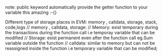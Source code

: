 

<!-- / pure and view these type of function does not charge the gas fee -->
<!-- # public view help you to read the function  -->
 <!-- WE ONlY need the gas when we modify the state of blockchain ok! -->
<!-- ! if the gas cost function call the pure function then it will be charge gas fee.. -->
note: public keyword automatically provide the getter function to your variable this amazing :-{} 

Different type of storage places in EVM:
 memory , calldata, storage, stack, code,logs
// memory , calldata, storage:
// Memory: exist temporary during the transactions during the function call i.e temporay variable that can be modified
// Storage: exist permanent even after the function call eg.Sum variable outside the function
// calldata: similar to memory but can not be reassigned inside the function i.e temporary variable that can be modified; 